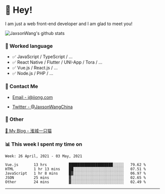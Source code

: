 # 👋 Hey!

I am just a web front-end developer and I am glad to meet you!

![JaxsonWang's github stats](https://github-readme-stats.vercel.app/api?username=JaxsonWang&&show_icons=true&&title_color=1abc9c&&icon_color=1abc9c)


### 📝 Worked language

- ✅ JavaScript / TypeScript / ...
- ✅ React Native / Flutter / UNI-App / Tora / ...
- ✅ Vue.js / React.js / ...
- ✅ Node.js / PHP / ...

### 📮 Contact Me

- [Email - i@iiong.com](mailto:i@iiong.com)

- [Twitter - @JaxsonWangChina](https://twitter.com/JaxsonWangChina)

### 🤪 Other

[📌 My Blog - 淮城一只猫](https://iiong.com)

### 📊 This week I spent my time on

<!--START_SECTION:waka-->
```text
Week: 26 April, 2021 - 03 May, 2021

Vue.js       13 hrs          ████████████████████░░░░░   79.62 % 
HTML         1 hr 13 mins    ██░░░░░░░░░░░░░░░░░░░░░░░   07.51 % 
JavaScript   1 hr 8 mins     █▓░░░░░░░░░░░░░░░░░░░░░░░   06.97 % 
JSON         25 mins         ▓░░░░░░░░░░░░░░░░░░░░░░░░   02.65 % 
Other        24 mins         ▓░░░░░░░░░░░░░░░░░░░░░░░░   02.49 % 
```
<!--END_SECTION:waka-->

---

